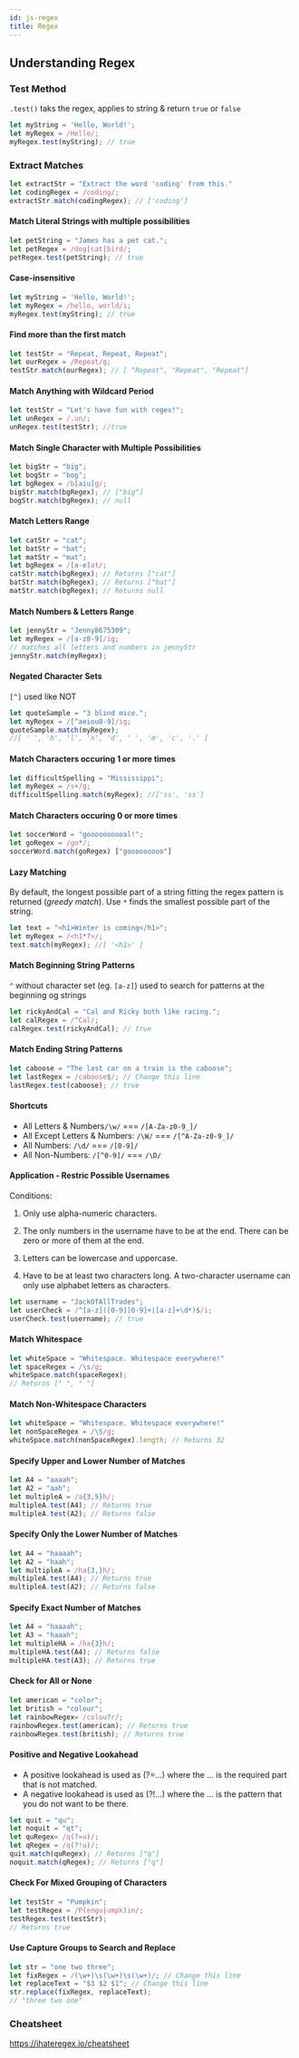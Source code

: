 ```yaml
---
id: js-regex
title: Regex 
---
```


## Understanding Regex

### Test Method

`.test()` taks the regex, applies to string & return `true` or `false`

```javascript
let myString = 'Hello, World!';
let myRegex = /Hello/;
myRegex.test(myString); // true
```

### Extract Matches
```javascript
let extractStr = "Extract the word 'coding' from this."
let codingRegex = /coding/;
extractStr.match(codingRegex); // ['coding']
```

#### Match Literal Strings with multiple possibilities
```javascript
let petString = "James has a pet cat.";
let petRegex = /dog|cat|bird/;
petRegex.test(petString); // true
```

#### Case-insensitive
```javascript
let myString = 'Hello, World!';
let myRegex = /hello, world/i;
myRegex.test(myString); // true
```

#### Find more than the first match
```javascript
let testStr = "Repeat, Repeat, Repeat";
let ourRegex = /Repeat/g;
testStr.match(ourRegex); // [ "Repeat", "Repeat", "Repeat"]
```

#### Match Anything with Wildcard Period
```javascript
let testStr = "Let's have fun with regex!";
let unRegex = /.un/;
unRegex.test(testStr); //true
```
#### Match Single Character with Multiple Possibilities
```javascript
let bigStr = "big";
let bogStr = "bog";
let bgRegex = /b[aiu]g/;
bigStr.match(bgRegex); // ["big"]
bogStr.match(bgRegex); // null
```

#### Match Letters Range
```javascript
let catStr = "cat";
let batStr = "bat";
let matStr = "mat";
let bgRegex = /[a-e]at/;
catStr.match(bgRegex); // Returns ["cat"]
batStr.match(bgRegex); // Returns ["bat"]
matStr.match(bgRegex); // Returns null
```

#### Match Numbers & Letters Range
```javascript
let jennyStr = "Jenny8675309";
let myRegex = /[a-z0-9]/ig;
// matches all letters and numbers in jennyStr
jennyStr.match(myRegex);
```

#### Negated Character Sets
`[^]` used like NOT
```javascript
let quoteSample = "3 blind mice.";
let myRegex = /[^aeiou0-9]/ig;
quoteSample.match(myRegex); 
//[ ' ', 'b', 'l', 'n', 'd', ' ', 'm', 'c', '.' ]
```

#### Match Characters occuring 1 or more times
```javascript
let difficultSpelling = "Mississippi";
let myRegex = /s+/g;
difficultSpelling.match(myRegex); //['ss', 'ss']
```

#### Match Characters occuring 0 or more times
```javascript
let soccerWord = "goooooooooal!";
let goRegex = /go*/;
soccerWord.match(goRegex) ["gooooooooo"]
```

#### Lazy Matching
By default, the longest possible part of a string fitting the regex pattern is returned (*greedy match*).
Use `*` finds the smallest possible part of the string.
```javascript
let text = "<h1>Winter is coming</h1>";
let myRegex = /<h1*?>/;
text.match(myRegex); //[ '<h1>' ]
```

#### Match Beginning String Patterns
`^` without character set (eg. `[a-z]`) used to search for patterns at the beginning og strings
```javascript
let rickyAndCal = "Cal and Ricky both like racing.";
let calRegex = /^Cal/;
calRegex.test(rickyAndCal); // true
```

#### Match Ending String Patterns
```javascript
let caboose = "The last car on a train is the caboose";
let lastRegex = /caboose$/; // Change this line
lastRegex.test(caboose); // true
```

#### Shortcuts
- All Letters & Numbers`/\w/` === `/[A-Za-z0-9_]/`
- All Except Letters & Numbers: `/\W/` === `/[^A-Za-z0-9_]/`
- All Numbers: `/\d/` === `/[0-9]/`
- All Non-Numbers: `/[^0-9]/` === `/\D/`

#### Application - Restric Possible Usernames
Conditions:
1) Only use alpha-numeric characters.

2) The only numbers in the username have to be at the end. There can be zero or more of them at the end.

3) Letters can be lowercase and uppercase.

4) Have to be at least two characters long. A two-character username can only use alphabet letters as characters.

```javascript
let username = "JackOfAllTrades";
let userCheck = /^[a-z]([0-9][0-9]+|[a-z]+\d*)$/i;
userCheck.test(username); // true
```
#### Match Whitespace
```javascript
let whiteSpace = "Whitespace. Whitespace everywhere!"
let spaceRegex = /\s/g;
whiteSpace.match(spaceRegex);
// Returns [" ", " "]
```

#### Match Non-Whitespace Characters
```javascript
let whiteSpace = "Whitespace. Whitespace everywhere!"
let nonSpaceRegex = /\S/g;
whiteSpace.match(nonSpaceRegex).length; // Returns 32
```

#### Specify Upper and Lower Number of Matches
```javascript
let A4 = "aaaah";
let A2 = "aah";
let multipleA = /a{3,5}h/;
multipleA.test(A4); // Returns true
multipleA.test(A2); // Returns false
```

#### Specify Only the Lower Number of Matches
```javascript
let A4 = "haaaah";
let A2 = "haah";
let multipleA = /ha{3,}h/;
multipleA.test(A4); // Returns true
multipleA.test(A2); // Returns false
```
#### Specify Exact Number of Matches
```javascript
let A4 = "haaaah";
let A3 = "haaah";
let multipleHA = /ha{3}h/;
multipleHA.test(A4); // Returns false
multipleHA.test(A3); // Returns true
```
#### Check for All or None
```javascript
let american = "color";
let british = "colour";
let rainbowRegex= /colou?r/;
rainbowRegex.test(american); // Returns true
rainbowRegex.test(british); // Returns true
```
#### Positive and Negative Lookahead
- A positive lookahead is used as (?=...) where the ... is the required part that is not matched.
- A negative lookahead is used as (?!...) where the ... is the pattern that you do not want to be there.
```javascript
let quit = "qu";
let noquit = "qt";
let quRegex= /q(?=u)/;
let qRegex = /q(?!u)/;
quit.match(quRegex); // Returns ["q"]
noquit.match(qRegex); // Returns ["q"]
```

#### Check For Mixed Grouping of Characters
```javascript
let testStr = "Pumpkin";
let testRegex = /P(engu|umpk)in/;
testRegex.test(testStr);
// Returns true
```

#### Use Capture Groups to Search and Replace
```javascript
let str = "one two three";
let fixRegex = /(\w+)\s(\w+)\s(\w+)/; // Change this line
let replaceText = "$3 $2 $1"; // Change this line
str.replace(fixRegex, replaceText);
// "three two one"
```


### Cheatsheet

https://ihateregex.io/cheatsheet
